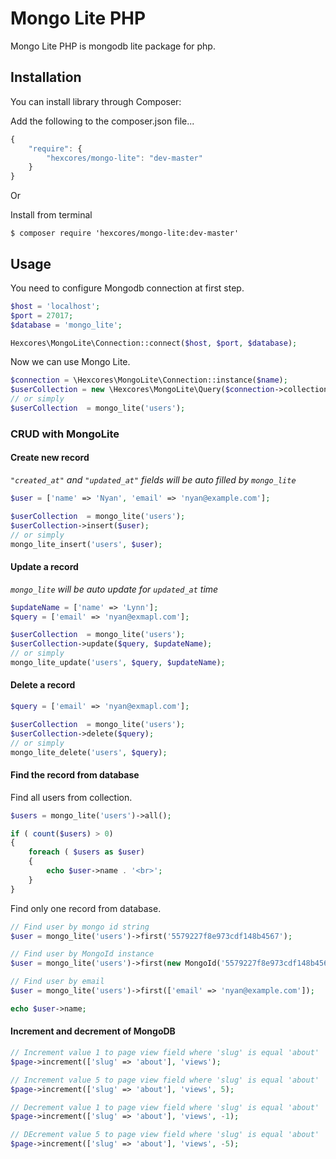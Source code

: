 # Mongo Lite PHP

Mongo Lite PHP is mongodb lite package for php.

## Installation

You can install library through Composer:

Add the following to the composer.json file...

```javascript
{
    "require": {
        "hexcores/mongo-lite": "dev-master"
    }
}
```

Or

Install from terminal

```
$ composer require 'hexcores/mongo-lite:dev-master'
```

## Usage

You need to configure Mongodb connection at first step.

```php
$host = 'localhost';
$port = 27017;
$database = 'mongo_lite';

Hexcores\MongoLite\Connection::connect($host, $port, $database);
```

Now we can use Mongo Lite.

```php
$connection = \Hexcores\MongoLite\Connection::instance($name);
$userCollection = new \Hexcores\MongoLite\Query($connection->collection('users'));
// or simply
$userCollection  = mongo_lite('users');
```

### CRUD with MongoLite

#### Create new record

*`"created_at"` and `"updated_at"` fields will be auto filled by `mongo_lite`*

```php
$user = ['name' => 'Nyan', 'email' => 'nyan@example.com'];

$userCollection  = mongo_lite('users');
$userCollection->insert($user);
// or simply
mongo_lite_insert('users', $user);
```

#### Update a record

*`mongo_lite` will be auto update for `updated_at` time*

```php
$updateName = ['name' => 'Lynn'];
$query = ['email' => 'nyan@exmapl.com'];

$userCollection  = mongo_lite('users');
$userCollection->update($query, $updateName);
// or simply
mongo_lite_update('users', $query, $updateName);
```

#### Delete a record

```php
$query = ['email' => 'nyan@exmapl.com'];

$userCollection  = mongo_lite('users');
$userCollection->delete($query);
// or simply
mongo_lite_delete('users', $query);
```

#### Find the record from database


Find all users from collection.

```php
$users = mongo_lite('users')->all();

if ( count($users) > 0)
{
	foreach ( $users as $user)	
	{
		echo $user->name . '<br>';
	}
}

```

Find only one record from database.

```php
// Find user by mongo id string
$user = mongo_lite('users')->first('5579227f8e973cdf148b4567');

// Find user by MongoId instance
$user = mongo_lite('users')->first(new MongoId('5579227f8e973cdf148b4567'));

// Find user by email
$user = mongo_lite('users')->first(['email' => 'nyan@example.com']);

echo $user->name;
```

#### Increment and decrement of MongoDB

```php
// Increment value 1 to page view field where 'slug' is equal 'about'
$page->increment(['slug' => 'about'], 'views');

// Increment value 5 to page view field where 'slug' is equal 'about'
$page->increment(['slug' => 'about'], 'views', 5);

// Decrement value 1 to page view field where 'slug' is equal 'about'
$page->increment(['slug' => 'about'], 'views', -1);

// DEcrement value 5 to page view field where 'slug' is equal 'about'
$page->increment(['slug' => 'about'], 'views', -5);
```